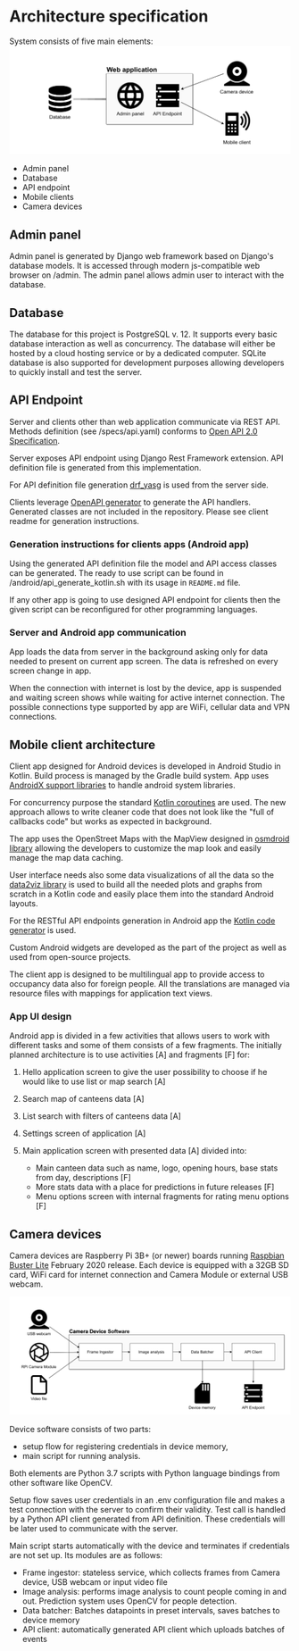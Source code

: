 # Architecture specification

System consists of five main elements:
![System overview](architecture/system-overview.png)

* Admin panel
* Database
* API endpoint
* Mobile clients
* Camera devices

## Admin panel

Admin panel is generated by Django web framework based on Django's database models. It is accessed through modern js-compatible web browser on /admin. The admin panel allows admin user to interact with the database.

## Database

The database for this project is PostgreSQL v. 12. It supports every basic database interaction as well as concurrency.
The database will either be hosted by a cloud hosting service or by a dedicated computer.
SQLite database is also supported for development purposes allowing developers to quickly install and test the server.

## API Endpoint

Server and clients other than web application communicate via REST API. Methods definition (see /specs/api.yaml) conforms to [Open API 2.0 Specification](http://spec.openapis.org/oas/v2.0).

Server exposes API endpoint using Django Rest Framework extension. API definition file is generated from this implementation.

For API definition file generation [drf_yasg](https://drf-yasg.readthedocs.io/en/stable/readme.html) is used from the server side.

Clients leverage [OpenAPI generator](https://github.com/OpenAPITools/openapi-generator) to generate the API handlers. Generated classes are not included in the repository. Please see client readme for generation instructions.

### Generation instructions for clients apps (Android app)

Using the generated API definition file the model and API access classes can be generated. The ready to use script can be found in /android/api_generate_kotlin.sh with its usage in `README.md` file.

If any other app is going to use designed API endpoint for clients then the given script can be reconfigured for other programming languages.

### Server and Android app communication

App loads the data from server in the background asking only for data needed to present on current app screen. The data is refreshed on every screen change in app.

When the connection with internet is lost by the device, app is suspended and waiting screen shows while waiting for active internet connection. The possible connections type supported by app are WiFi, cellular data and VPN connections.

## Mobile client architecture

Client app designed for Android devices is developed in Android Studio in Kotlin. Build process is managed by the Gradle build system. App uses [AndroidX support libraries](https://developer.android.com/jetpack/androidx) to handle android system libraries.

For concurrency purpose the standard [Kotlin coroutines](https://kotlinlang.org/docs/reference/coroutines/coroutines-guide.html) are used. The new approach allows to write cleaner code that does not look like the "full of callbacks code" but works as expected in background.

The app uses the OpenStreet Maps with the MapView designed in [osmdroid library](https://github.com/osmdroid/osmdroid) allowing the developers to customize the map look and easily manage the map data caching.

User interface needs also some data visualizations of all the data so the [data2viz library](https://github.com/data2viz/data2viz) is used to build all the needed plots and graphs from scratch in a Kotlin code and easily place them into the standard Android layouts.

For the RESTful API endpoints generation in Android app the [Kotlin code generator](https://github.com/OpenAPITools/openapi-generator/blob/master/docs/generators/kotlin.md) is used.

Custom Android widgets are developed as the part of the project as well as used from open-source projects. 

The client app is designed to be multilingual app  to provide access to occupancy data also for foreign people. All the translations are managed via resource files with mappings for application text views.

### App UI design

Android app is divided in a few activities that allows users to work with different tasks and some of them consists of a few fragments. The initially planned architecture is to use activities [A] and fragments [F] for:
1. Hello application screen to give the user possibility to choose if he would like to use list or map search [A]
2. Search map of canteens data [A]
3. List search with filters of canteens data [A]
4. Settings screen of application [A]
5. Main application screen with presented data [A] divided into:

    * Main canteen data such as name, logo, opening hours, base stats from day, descriptions [F]
    * More stats data with a place for predictions in future releases [F]
    * Menu options screen with internal fragments for rating menu options [F]


## Camera devices

Camera devices are Raspberry Pi 3B+ (or newer) boards running [Raspbian Buster Lite](https://www.raspberrypi.org/downloads/raspbian/) February 2020 release. Each device is equipped with a 32GB SD card, WiFi card for internet connection and Camera Module or external USB webcam.

![Camera Device Software](architecture/camera-devices.png)

Device software consists of two parts:

* setup flow for registering credentials in device memory,
* main script for running analysis.

Both elements are Python 3.7 scripts with Python language bindings from other software like OpenCV.

Setup flow saves user credentials in an .env configuration file and makes a test connection with the server to confirm their validity. Test call is handled by a Python API client generated from API definition. These credentials will be later used to communicate with the server.

Main script starts automatically with the device and terminates if credentials are not set up. Its modules are as follows:

* Frame ingestor: stateless service, which collects frames from Camera device, USB webcam or input video file
* Image analysis: performs image analysis to count people coming in and out. Prediction system uses OpenCV for people detection.
* Data batcher: Batches datapoints in preset intervals, saves batches to device memory
* API client: automatically generated API client which uploads batches of events
